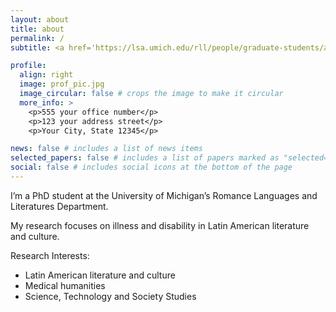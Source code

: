 ```yaml
---
layout: about
title: about
permalink: /
subtitle: <a href='https://lsa.umich.edu/rll/people/graduate-students/antoalva.html'>University of Michigan</a>. Romance Languages and Literatures, Ph.D. student.

profile:
  align: right
  image: prof_pic.jpg
  image_circular: false # crops the image to make it circular
  more_info: >
    <p>555 your office number</p>
    <p>123 your address street</p>
    <p>Your City, State 12345</p>

news: false # includes a list of news items
selected_papers: false # includes a list of papers marked as "selected={true}"
social: false # includes social icons at the bottom of the page
---
```


I’m a PhD student at the University of Michigan’s Romance Languages and Literatures Department.

My research focuses on illness and disability in Latin American literature and culture.

Research Interests:
<ul><li>Latin American literature and culture</li>
<li>Medical humanities</li>
<li>Science, Technology and Society Studies
</li></ul>
